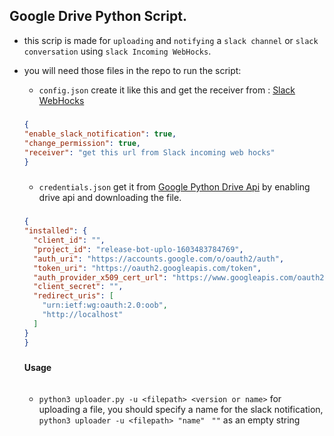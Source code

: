## Google Drive Python Script.

- this scrip is made for `uploading` and `notifying` a `slack channel` or `slack conversation`
using `slack Incoming WebHocks`.

- you will need those files in the repo to run the script:
  * `config.json` create it like this and get the receiver from : [Slack WebHocks](https://api.slack.com/messaging/webhooks)
  #####
  ```json
  {
  "enable_slack_notification": true,
  "change_permission": true,
  "receiver": "get this url from Slack incoming web hocks"
  }
    ```
  #####
   * `credentials.json` get it from [Google Python Drive Api](https://developers.google.com/drive/api/v3/quickstart/python) by enabling drive api and downloading the file.  
   #####
  ```json
  {
  "installed": {
    "client_id": "",
    "project_id": "release-bot-uplo-1603483784769",
    "auth_uri": "https://accounts.google.com/o/oauth2/auth",
    "token_uri": "https://oauth2.googleapis.com/token",
    "auth_provider_x509_cert_url": "https://www.googleapis.com/oauth2/v1/certs",
    "client_secret": "",
    "redirect_uris": [
      "urn:ietf:wg:oauth:2.0:oob",
      "http://localhost"
    ]
  }
  }
  ```
  #####
  
  
  #### Usage
  ######
  - `python3 uploader.py -u <filepath> <version or name>` for uploading a file, you should specify a name for the slack notification, `python3 uploader -u <filepath> "name" ` `""` as an empty string